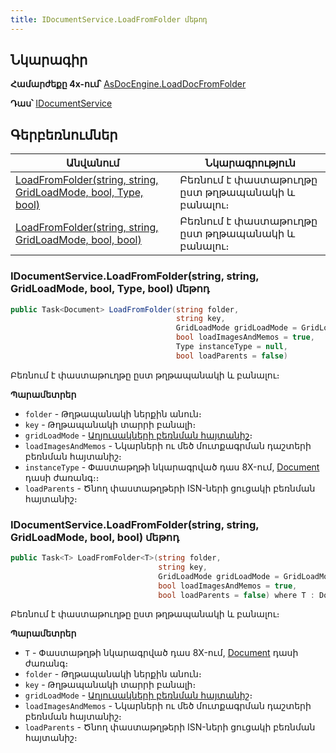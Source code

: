 ```yaml
---
title: IDocumentService.LoadFromFolder մեթոդ
---
```


## Նկարագիր

**Համարժեքը 4x-ում՝** [AsDocEngine.LoadDocFromFolder](https://armsoft.github.io/as4x-docs/HTM/ProgrGuide/Functions/Functions/DocumentsCirculation/LoadDocFromFolder.html)

**Դաս՝** [IDocumentService](../IDocumentService.md)

## Գերբեռնումներ

| Անվանում | Նկարագրություն |
|--|--|
| [LoadFromFolder(string, string, GridLoadMode, bool, Type, bool)](#idocumentserviceloadfromfolderstring-string-gridloadmode-bool-type-bool-մեթոդ) | Բեռնում է փաստաթուղթը ըստ թղթապանակի և բանալու։ |
| [LoadFromFolder(string, string, GridLoadMode, bool, bool)](#idocumentserviceloadfromfolderstring-string-gridloadmode-bool-bool-մեթոդ) | Բեռնում է փաստաթուղթը ըստ թղթապանակի և բանալու։ |

### IDocumentService.LoadFromFolder(string, string, GridLoadMode, bool, Type, bool) մեթոդ

```c#
public Task<Document> LoadFromFolder(string folder, 
                                     string key, 
                                     GridLoadMode gridLoadMode = GridLoadMode.Full,
                                     bool loadImagesAndMemos = true, 
                                     Type instanceType = null, 
                                     bool loadParents = false)
```

Բեռնում է փաստաթուղթը ըստ թղթապանակի և բանալու։

**Պարամետրեր**

* `folder` - Թղթապանակի ներքին անուն։
* `key` - Թղթապանակի տարրի բանալի։
* `gridLoadMode` - [Աղյուսակների բեռնման հայտանիշ](../../types/GridLoadMode.md)։
* `loadImagesAndMemos` - Նկարների ու մեծ մուտքագրման դաշտերի բեռնման հայտանիշ։ 
* `instanceType` - Փաստաթղթի նկարագրված դաս 8X-ում, [Document](../../definitions/document.md) դասի ժառանգ։։
* `loadParents` - Ծնող փաստաթղթերի ISN-ների ցուցակի բեռնման հայտանիշ։

### IDocumentService.LoadFromFolder(string, string, GridLoadMode, bool, bool) մեթոդ

```c#
public Task<T> LoadFromFolder<T>(string folder, 
                                 string key, 
                                 GridLoadMode gridLoadMode = GridLoadMode.Full,
                                 bool loadImagesAndMemos = true, 
                                 bool loadParents = false) where T : Document
```

Բեռնում է փաստաթուղթը ըստ թղթապանակի և բանալու։

**Պարամետրեր**

* `T` - Փաստաթղթի նկարագրված դաս 8X-ում, [Document](../../definitions/document.md) դասի ժառանգ։
* `folder` - Թղթապանակի ներքին անուն։
* `key` - Թղթապանակի տարրի բանալի։
* `gridLoadMode` - [Աղյուսակների բեռնման հայտանիշ](../../types/GridLoadMode.md)։
* `loadImagesAndMemos` - Նկարների ու մեծ մուտքագրման դաշտերի բեռնման հայտանիշ։ 
* `loadParents` - Ծնող փաստաթղթերի ISN-ների ցուցակի բեռնման հայտանիշ։

